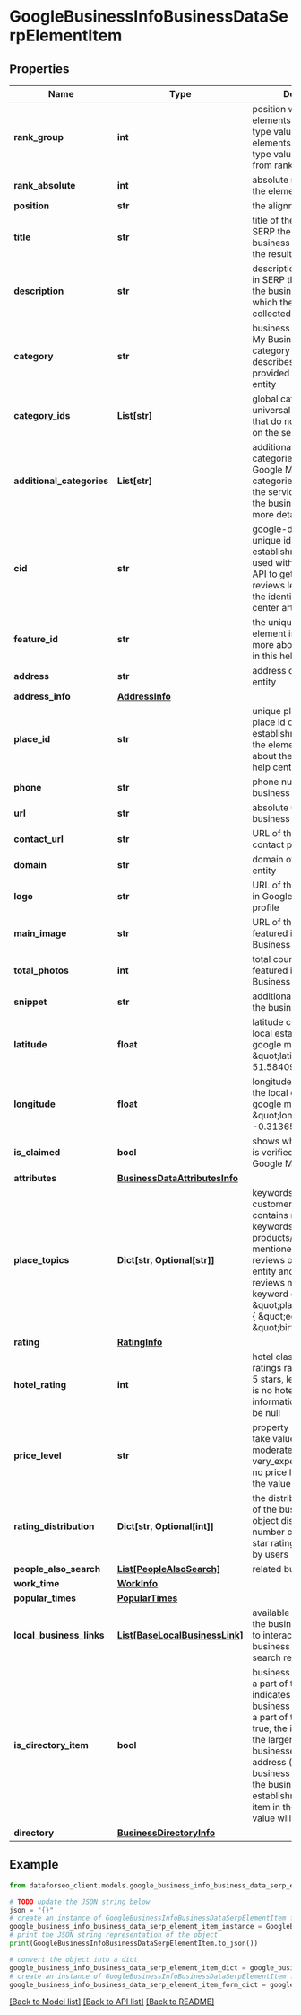 # GoogleBusinessInfoBusinessDataSerpElementItem


## Properties

Name | Type | Description | Notes
------------ | ------------- | ------------- | -------------
**rank_group** | **int** | position within a group of elements with identical type values positions of elements with different type values are omitted from rank_group | [optional] 
**rank_absolute** | **int** | absolute rank among all the elements | [optional] 
**position** | **str** | the alignment in SERP | [optional] 
**title** | **str** | title of the element in SERP the name of the business entity for which the results are collected | [optional] 
**description** | **str** | description of the element in SERP the description of the business entity for which the results are collected | [optional] 
**category** | **str** | business category Google My Business general category that best describes the services provided by the business entity | [optional] 
**category_ids** | **List[str]** | global category IDs universal category IDs that do not change based on the selected country | [optional] 
**additional_categories** | **List[str]** | additional business categories additional Google My Business categories that describe the services provided by the business entity in more detail | [optional] 
**cid** | **str** | google-defined client id unique id of a local establishment; can be used with Google Reviews API to get a full list of reviews learn more about the identifier in this help center article | [optional] 
**feature_id** | **str** | the unique identifier of the element in SERP learn more about the identifier in this help center article | [optional] 
**address** | **str** | address of the business entity | [optional] 
**address_info** | [**AddressInfo**](AddressInfo.md) |  | [optional] 
**place_id** | **str** | unique place identifier place id of the local establishment featured in the element learn more about the identifier in this help center article | [optional] 
**phone** | **str** | phone number of the business entity | [optional] 
**url** | **str** | absolute url of the business entity | [optional] 
**contact_url** | **str** | URL of the preferred contact page | [optional] 
**domain** | **str** | domain of the business entity | [optional] 
**logo** | **str** | URL of the logo featured in Google My Business profile | [optional] 
**main_image** | **str** | URL of the main image featured in Google My Business profile | [optional] 
**total_photos** | **int** | total count of images featured in Google My Business profile | [optional] 
**snippet** | **str** | additional information on the business entity | [optional] 
**latitude** | **float** | latitude coordinate of the local establishments in google maps example: \&quot;latitude\&quot;: 51.584091 | [optional] 
**longitude** | **float** | longitude coordinate of the local establishment in google maps example: \&quot;longitude\&quot;: -0.31365919999999997 | [optional] 
**is_claimed** | **bool** | shows whether the entity is verified by its owner on Google Maps | [optional] 
**attributes** | [**BusinessDataAttributesInfo**](BusinessDataAttributesInfo.md) |  | [optional] 
**place_topics** | **Dict[str, Optional[str]]** | keywords mentioned in customer reviews contains most popular keywords related to products/services mentioned in customer reviews of a business entity and the number of reviews mentioning each keyword example:  \&quot;place_topics\&quot;: { \&quot;egg roll\&quot;: 48, \&quot;birthday\&quot;: 33 } | [optional] 
**rating** | [**RatingInfo**](RatingInfo.md) |  | [optional] 
**hotel_rating** | **int** | hotel class rating class ratings range between 1-5 stars, learn more if there is no hotel class rating information, the value will be null | [optional] 
**price_level** | **str** | property price level can take values: inexpensive, moderate, expensive, very_expensive if there is no price level information, the value will be null | [optional] 
**rating_distribution** | **Dict[str, Optional[int]]** | the distribution of ratings of the business entity the object displays the number of 1-star to 5-star ratings, as reviewed by users | [optional] 
**people_also_search** | [**List[PeopleAlsoSearch]**](PeopleAlsoSearch.md) | related business entities | [optional] 
**work_time** | [**WorkInfo**](WorkInfo.md) |  | [optional] 
**popular_times** | [**PopularTimes**](PopularTimes.md) |  | [optional] 
**local_business_links** | [**List[BaseLocalBusinessLink]**](BaseLocalBusinessLink.md) | available interactions with the business list of options to interact with the business directly from search results | [optional] 
**is_directory_item** | **bool** | business establishment is a part of the directory indicates whether the business establishment is a part of the directory; if true, the item is a part of the larger directory of businesses with the same address (e.g., a mall or a business centre); note: if the business establishment is a parent item in the directory, the value will be null | [optional] 
**directory** | [**BusinessDirectoryInfo**](BusinessDirectoryInfo.md) |  | [optional] 

## Example

```python
from dataforseo_client.models.google_business_info_business_data_serp_element_item import GoogleBusinessInfoBusinessDataSerpElementItem

# TODO update the JSON string below
json = "{}"
# create an instance of GoogleBusinessInfoBusinessDataSerpElementItem from a JSON string
google_business_info_business_data_serp_element_item_instance = GoogleBusinessInfoBusinessDataSerpElementItem.from_json(json)
# print the JSON string representation of the object
print(GoogleBusinessInfoBusinessDataSerpElementItem.to_json())

# convert the object into a dict
google_business_info_business_data_serp_element_item_dict = google_business_info_business_data_serp_element_item_instance.to_dict()
# create an instance of GoogleBusinessInfoBusinessDataSerpElementItem from a dict
google_business_info_business_data_serp_element_item_form_dict = google_business_info_business_data_serp_element_item.from_dict(google_business_info_business_data_serp_element_item_dict)
```
[[Back to Model list]](../README.md#documentation-for-models) [[Back to API list]](../README.md#documentation-for-api-endpoints) [[Back to README]](../README.md)


